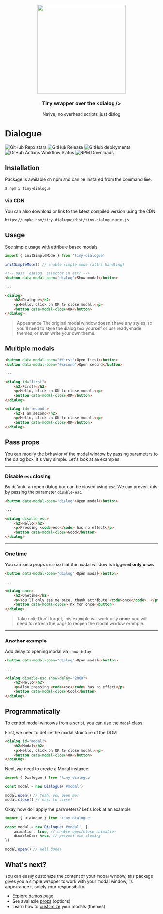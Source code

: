 <div align="center">
  <img src="https://azabroflovski.github.io/tiny-dialogue/logo.webp" width="290">
  <h3>Tiny wrapper over the &lt;dialog /&gt;</h3>   
  <p>
    Native, no overhead scripts, just dialog
  </p>
</div>

# Dialogue

![GitHub Repo stars](https://img.shields.io/github/stars/azabroflovski/tiny-dialogue)
![GitHub Release](https://img.shields.io/github/v/release/azabroflovski/tiny-dialogue?label=version)
![GitHub deployments](https://img.shields.io/github/deployments/azabroflovski/tiny-dialogue/github-pages)
![GitHub Actions Workflow Status](https://img.shields.io/github/actions/workflow/status/azabroflovski/tiny-dialogue/.github%2Fworkflows%2Fstatic.yml)
![NPM Downloads](https://img.shields.io/npm/dm/tiny-dialogue)


## Installation

Package is available on npm and can be installed from the command line.
```shell
$ npm i tiny-dialogue
```
### via CDN
You can also download or link to the latest compiled version using the CDN.

```shell
https://unpkg.com/tiny-dialogue/dist/tiny-dialogue.min.js
```

## Usage

See simple usage with attribute based modals.

```typescript
import { initSimpleMode } from 'tiny-dialogue'

initSimpleMode() // enable simple mode (attrs handling)
```

```html
<!-- pass `dialog` selector in attr -->
<button data-modal-open="dialog">Show modal</button>

... 

<dialog>
    <h2>Dialogue</h2>
    <p>Hello, click on OK to close modal.</p>
    <button data-modal-close>OK</button>
</dialog>
```
> Appearance
The original modal window doesn't have any styles, so you'll need to style
the dialog box yourself or use ready-made themes, or even write your own theme.

## Multiple modals

```html
<button data-modal-open="#first">Open first</button>
<button data-modal-open="#second">Open second</button>

... 

<dialog id="first">
    <h2>First!</h2>
    <p>Hello, click on OK to close modal.</p>
    <button data-modal-close>OK</button>
</dialog>

<dialog id="second">
    <h2>I am second</h2>
    <p>Hello, click on OK to close modal.</p>
    <button data-modal-close>OK</button>
</dialog>
```

## Pass props
You can modify the behavior of the modal window by passing parameters
to the dialog box. It's very simple. Let's look at an examples:

---

### Disable `esc` closing

By default, an open dialog box can be closed using `esc`.
We can prevent this by passing the parameter `disable-esc`.

```html
<button data-modal-open="dialog">Open modal</button>

... 

<dialog disable-esc>
    <h2>Hello</h2>
    <p>Pressing <code>esc</code> has no effect</p>
    <button data-modal-close>Good</button>
</dialog>
```

---

### One time
You can set a props `once` so that the modal window is triggered **only once.**
```html
<button data-modal-open="dialog">Open modal</button>

... 

<dialog once>
    <h2>Onetime</h2>
    <p>You'll only see me once, thank attribute <code>once</code>. </p>
    <button data-modal-close>Thx for once</button>
</dialog>
```

> Take note
Don't forget, this example will work only **once**, you will need to refresh the page to reopen the modal window example.
---

### Another example
Add delay to opening modal via `show-delay`
```html
<button data-modal-open="dialog">Open modal</button>

... 

<dialog disable-esc show-delay="2000">
    <h2>Hello</h2>
    <p>Also pressing <code>esc</code> has no effect</p>
    <button data-modal-close>Cool</button>
</dialog>
```

## Programmatically

To control modal windows from a script, you can use the `Modal` class.

First, we need to define the modal structure of the DOM
```html
<dialog id="modal">
    <h2>Modal</h2>
    <p>Hello, click on OK to close modal.</p>
    <button data-modal-close>OK</button>
</dialog>
```

Next, we need to create a Modal instance:
```typescript
import { Dialogue } from 'tiny-dialogue'

const modal = new Dialogue('#modal')

modal.open() // Yeah, you open me!
modal.close() // easy to close!
```

Okay, how do I apply the parameters? Let's look at an example:

```typescript
import { Dialogue } from 'tiny-dialogue'

const modal = new Dialogue('#modal', {
    animation: true, // enable open/close animation
    disableEsc: true, // prevent esc closing
})

modal.open() // Well done!
```

## What's next?

You can easily customize the content of your modal window, this package gives you a simple wrapper to work with
your modal window, its appearance is solely your responsibility.

- Explore [demos](/demos) page.
- See available [props](/api/props) (options)
- Learn how to [customize](/api/customize) your modals (themes)
